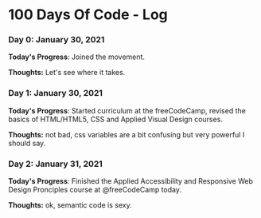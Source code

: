 # 100 Days Of Code - Log

### Day 0: January 30, 2021

**Today's Progress**: Joined the movement.

**Thoughts:** Let's see where it takes.

### Day 1: January 30, 2021

**Today's Progress**: Started curriculum at the freeCodeCamp, revised the basics of HTML/HTML5, CSS and Applied Visual Design courses.

**Thoughts:** not bad, css variables are a bit confusing but very powerful I should say.

### Day 2: January 31, 2021

**Today's Progress**: Finished the Applied Accessibility and Responsive Web Design Pronciples course at @freeCodeCamp today.

**Thoughts:** ok, semantic code is sexy.

